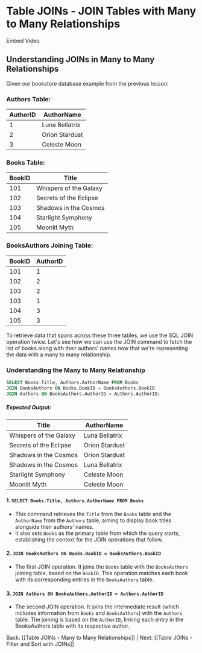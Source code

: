 # Table JOINs - JOIN Tables with Many to Many Relationships

Embed Video

## Understanding JOINs in Many to Many Relationships

Given our bookstore database example from the previous lesson:
### Authors Table:
|AuthorID|AuthorName|
|---|---|
|1|Luna Bellatrix|
|2|Orion Stardust|
|3|Celeste Moon |
### Books Table:
|BookID|Title|
|---|---|
|101|Whispers of the Galaxy|
|102|Secrets of the Eclipse|
|103|Shadows in the Cosmos|
|104|Starlight Symphony|
|105|Moonlit Myth|
### BooksAuthors Joining Table:
|BookID|AuthorID|
|---|---|
|101|1|
|102|2|
|103|2|
|103|1|
|104|3|
|105|3|
To retrieve data that spans across these three tables, we use the SQL JOIN operation twice. Let's see how we can use the JOIN command to fetch the list of books along with their authors' names now that we're representing the data with a many to many relationship.
### Understanding the Many to Many Relationship

```sql
SELECT Books.Title, Authors.AuthorName FROM Books
JOIN BooksAuthors ON Books.BookID = BooksAuthors.BookID
JOIN Authors ON BooksAuthors.AuthorID = Authors.AuthorID;
```
##### Expected Output:
|Title|AuthorName|
|---|---|
|Whispers of the Galaxy|Luna Bellatrix|
|Secrets of the Eclipse|Orion Stardust|
|Shadows in the Cosmos|Orion Stardust|
|Shadows in the Cosmos|Luna Bellatrix|
|Starlight Symphony|Celeste Moon |
|Moonlit Myth|Celeste Moon |
#### 1. `SELECT Books.Title, Authors.AuthorName FROM Books`
- This command retrieves the `Title` from the `Books` table and the `AuthorName` from the `Authors` table, aiming to display book titles alongside their authors' names.
- It also sets `Books` as the primary table from which the query starts, establishing the context for the JOIN operations that follow.

#### 2. `JOIN BooksAuthors ON Books.BookID = BooksAuthors.BookID`
- The first JOIN operation. It joins the `Books` table with the `BooksAuthors` joining table, based on the `BookID`. This operation matches each book with its corresponding entries in the `BooksAuthors` table.

#### 3. `JOIN Authors ON BooksAuthors.AuthorID = Authors.AuthorID`
- The second JOIN operation. It joins the intermediate result (which includes information from `Books` and `BooksAuthors`) with the `Authors` table. The joining is based on the `AuthorID`, linking each entry in the BooksAuthors table with its respective author.


Back: [[Table JOINs - Many to Many Relationships]] | Next: [[Table JOINs - Filter and Sort with JOINs]]